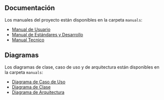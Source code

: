 ## Documentación

Los manuales del proyecto están disponibles en la carpeta `manuals`:

- [Manual de Usuario](./manuals/ManualUsuario.md)
- [Manual de Estándares y Desarrollo](./manuals/Manual%20Estandares%20Desarrollo.md)
- [Manual Tecnico ](./manuals/Manual%20Tecnico.pdf)
## Diagramas

Los diagramas de clase, caso de uso y de arquitectura están disponibles en la carpeta `manuals`:

- [Diagrama de Caso de Uso](./Design/Diagrama%20Caso%20de%20Usos.png)
- [Diagrama de Clase](./Design/Diagrama%20de%20Clase-%20Arduino%20IR.png)
- [Diagrama de Arquitectura](./Design/Diagrama%20de%20Arquitectura.png)
